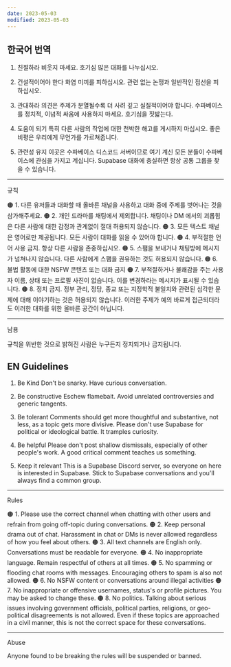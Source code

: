 ```yaml
---
date: 2023-05-03
modified: 2023-05-03
---
```


## 한국어 번역

1. 친절하라
   비웃지 마세요. 호기심 많은 대화를 나누십시오.

2. 건설적이어야 한다
   화염 미끼를 피하십시오. 관련 없는 논쟁과 일반적인 접선을 피하십시오.

3. 관대하라
   의견은 주제가 분열될수록 더 사려 깊고 실질적이어야 합니다. 수파베이스를 정치적, 이념적 싸움에 사용하지 마세요. 호기심을 짓밟는다.

4. 도움이 되기
   특히 다른 사람의 작업에 대한 천박한 해고를 게시하지 마십시오. 좋은 비평은 우리에게 무언가를 가르쳐줍니다.

5. 관련성 유지
   이곳은 수파베이스 디스코드 서버이므로 여기 계신 모든 분들이 수파베이스에 관심을 가지고 계십니다. Supabase 대화에 충실하면 항상 공통 그룹을 찾을 수 있습니다.

---

규칙

🟠 1. 다른 유저들과 대화할 때 올바른 채널을 사용하고 대화 중에 주제를 벗어나는 것을 삼가해주세요.
🟠 2. 개인 드라마를 채팅에서 제외합니다. 채팅이나 DM 에서의 괴롭힘은 다른 사람에 대한 감정과 관계없이 절대 허용되지 않습니다.
🟠 3. 모든 텍스트 채널은 영어로만 제공됩니다. 모든 사람이 대화를 읽을 수 있어야 합니다.
🟠 4. 부적절한 언어 사용 금지. 항상 다른 사람을 존중하십시오.
🟠 5. 스팸을 보내거나 채팅방에 메시지가 넘쳐나지 않습니다. 다른 사람에게 스팸을 권유하는 것도 허용되지 않습니다.
🟠 6. 불법 활동에 대한 NSFW 콘텐츠 또는 대화 금지
🟠 7. 부적절하거나 불쾌감을 주는 사용자 이름, 상태 또는 프로필 사진이 없습니다. 이를 변경하라는 메시지가 표시될 수 있습니다.
🟠 8. 정치 금지. 정부 관리, 정당, 종교 또는 지정학적 불일치와 관련된 심각한 문제에 대해 이야기하는 것은 허용되지 않습니다. 이러한 주제가 예의 바르게 접근되더라도 이러한 대화를 위한 올바른 공간이 아닙니다.

---

남용

규칙을 위반한 것으로 밝혀진 사람은 누구든지 정지되거나 금지됩니다.

## EN Guidelines

1. Be Kind
   Don't be snarky. Have curious conversation.

2. Be constructive
   Eschew flamebait. Avoid unrelated controversies and generic tangents.

3. Be tolerant
   Comments should get more thoughtful and substantive, not less, as a topic gets more divisive. Please don't use Supabase for political or ideological battle. It tramples curiosity.

4. Be helpful
   Please don't post shallow dismissals, especially of other people's work. A good critical comment teaches us something.

5. Keep it relevant
   This is a Supabase Discord server, so everyone on here is interested in Supabase. Stick to Supabase conversations and you'll always find a common group.

---

Rules

🟠 1. Please use the correct channel when chatting with other users and refrain from going off-topic during conversations.
🟠 2. Keep personal drama out of chat. Harassment in chat or DMs is never allowed regardless of how you feel about others.
🟠 3. All text channels are English only. Conversations must be readable for everyone.
🟠 4. No inappropriate language. Remain respectful of others at all times.
🟠 5. No spamming or flooding chat rooms with messages. Encouraging others to spam is also not allowed.
🟠 6. No NSFW content or conversations around illegal activities
🟠 7. No inappropriate or offensive usernames, status's or profile pictures. You may be asked to change these.
🟠 8. No politics. Talking about serious issues involving government officials, political parties, religions, or geo-political disagreements is not allowed. Even if these topics are approached in a civil manner, this is not the correct space for these conversations.

---

Abuse

Anyone found to be breaking the rules will be suspended or banned.
